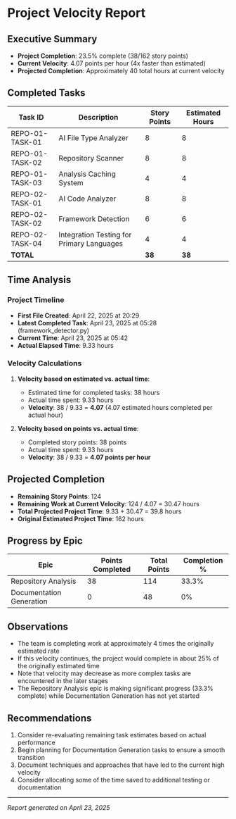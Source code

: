 # Project Velocity Report

## Executive Summary

- **Project Completion**: 23.5% complete (38/162 story points)
- **Current Velocity**: 4.07 points per hour (4x faster than estimated)
- **Projected Completion**: Approximately 40 total hours at current velocity

## Completed Tasks

| Task ID | Description | Story Points | Estimated Hours |
|---------|-------------|--------------|-----------------|
| REPO-01-TASK-01 | AI File Type Analyzer | 8 | 8 |
| REPO-01-TASK-02 | Repository Scanner | 8 | 8 |
| REPO-01-TASK-03 | Analysis Caching System | 4 | 4 |
| REPO-02-TASK-01 | AI Code Analyzer | 8 | 8 |
| REPO-02-TASK-02 | Framework Detection | 6 | 6 |
| REPO-02-TASK-04 | Integration Testing for Primary Languages | 4 | 4 |
| **TOTAL** | | **38** | **38** |

## Time Analysis

### Project Timeline
- **First File Created**: April 22, 2025 at 20:29
- **Latest Completed Task**: April 23, 2025 at 05:28 (framework_detector.py)
- **Current Time**: April 23, 2025 at 05:42
- **Actual Elapsed Time**: 9.33 hours

### Velocity Calculations

1. **Velocity based on estimated vs. actual time**:
   - Estimated time for completed tasks: 38 hours
   - Actual time spent: 9.33 hours
   - **Velocity**: 38 / 9.33 = **4.07** (4.07 estimated hours completed per actual hour)

2. **Velocity based on points vs. actual time**:
   - Completed story points: 38 points
   - Actual time spent: 9.33 hours
   - **Velocity**: 38 / 9.33 = **4.07 points per hour**

## Projected Completion

- **Remaining Story Points**: 124
- **Remaining Work at Current Velocity**: 124 / 4.07 = 30.47 hours
- **Total Projected Project Time**: 9.33 + 30.47 = 39.8 hours
- **Original Estimated Project Time**: 162 hours

## Progress by Epic

| Epic | Points Completed | Total Points | Completion % |
|------|------------------|--------------|--------------|
| Repository Analysis | 38 | 114 | 33.3% |
| Documentation Generation | 0 | 48 | 0% |

## Observations

- The team is completing work at approximately 4 times the originally estimated rate
- If this velocity continues, the project would complete in about 25% of the originally estimated time
- Note that velocity may decrease as more complex tasks are encountered in the later stages
- The Repository Analysis epic is making significant progress (33.3% complete) while Documentation Generation has not yet started

## Recommendations

1. Consider re-evaluating remaining task estimates based on actual performance
2. Begin planning for Documentation Generation tasks to ensure a smooth transition
3. Document techniques and approaches that have led to the current high velocity
4. Consider allocating some of the time saved to additional testing or documentation

---

*Report generated on April 23, 2025*